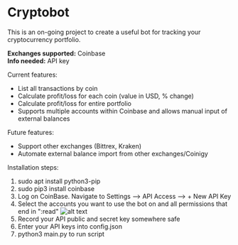 # Cryptobot
This is an on-going project to create a useful bot for tracking your cryptocurrency portfolio.  

<b>Exchanges supported:</b> Coinbase  
<b>Info needed:</b> API key 

Current features:
- List all transactions by coin
- Calculate profit/loss for each coin (value in USD, % change)
- Calculate profit/loss for entire portfolio
- Supports multiple accounts within Coinbase and allows manual input of external balances

Future features:
- Support other exchanges (Bittrex, Kraken)
- Automate external balance import from other exchanges/Coinigy

Installation steps:
1. sudo apt install python3-pip
2. sudo pip3 install coinbase
3. Log on CoinBase. Navigate to Settings --> API Access --> + New API Key
4. Select the accounts you want to use the bot on and all permissions that end in ":read"
![alt text](https://raw.githubusercontent.com/username/projectname/branch/path/to/img.png)
5. Record your API public and secret key somewhere safe
6. Enter your API keys into config.json
7. python3 main.py to run script

